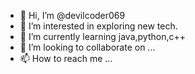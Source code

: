 - 👋 Hi, I’m @devilcoder069
- 👀 I’m interested in exploring new tech.
- 🌱 I’m currently learning java,python,c++
- 💞️ I’m looking to collaborate on ...
- 📫 How to reach me ...

<!---
devilcoder069/devilcoder069 is a ✨ special ✨ repository because its `README.md` (this file) appears on your GitHub profile.
You can click the Preview link to take a look at your changes.
--->
